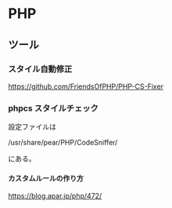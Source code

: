 # PHP


## ツール


### スタイル自動修正

https://github.com/FriendsOfPHP/PHP-CS-Fixer



### phpcs スタイルチェック

設定ファイルは

/usr/share/pear/PHP/CodeSniffer/

にある。



#### カスタムルールの作り方

https://blog.apar.jp/php/472/

